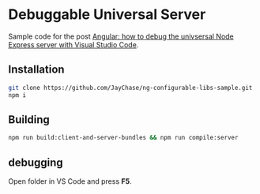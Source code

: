 # Debuggable Universal Server

Sample code for the post [Angular: how to debug the univsersal Node Express server with Visual Studio Code](https://www.usefuldev.com/post/Angular:%20how%20to%20debug%20a%20universal%20Node%20Express%20server%20with%20Visual%20Studio%20Code).

## Installation

```bash
git clone https://github.com/JayChase/ng-configurable-libs-sample.git
npm i
```

## Building

```bash
npm run build:client-and-server-bundles && npm run compile:server
```

## debugging

Open folder in VS Code and press **F5**.
